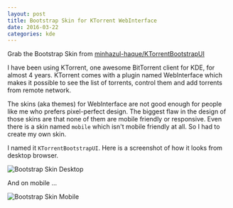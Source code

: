 ```yaml
---
layout: post
title: Bootstrap Skin for KTorrent WebInterface
date: 2016-03-22
categories: kde
---
```


<div class="message">
Grab the Bootstrap Skin from <a href="https://github.com/minhazul-haque/KTorrentBootstrapUI">minhazul-haque/KTorrentBootstrapUI</a>
</div>

I have been using KTorrent, one awesome BitTorrent client for KDE, for almost 4 years. KTorrent comes with a plugin named WebInterface which makes it possible to see the list of torrents, control them and add torrents from remote network.

The skins (aka themes) for WebInterface are not good enough for people like me who prefers pixel-perfect design. The biggest flaw in the design of those skins are that none of them are mobile friendly or responsive. Even there is a skin named `mobile` which isn't mobile friendly at all. So I had to create my own skin.

I named it `KTorrentBootstrapUI`. Here is a screenshot of how it looks from desktop browser.

![Bootstrap Skin Desktop](https://raw.githubusercontent.com/minhazul-haque/KTorrentBootstrapUI/master/img/desktop_all_torrent.png)

And on mobile ...

![Bootstrap Skin Mobile](https://raw.githubusercontent.com/minhazul-haque/KTorrentBootstrapUI/master/img/mobile_all_torrent.png)
